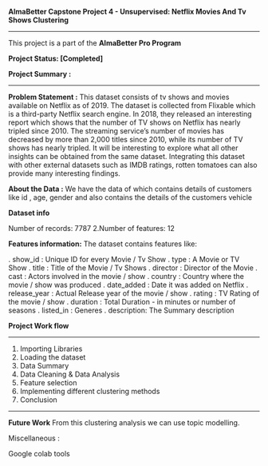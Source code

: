 **AlmaBetter Capstone Project 4 - Unsupervised: Netflix Movies And Tv Shows Clustering**
_______________________________________________________________________________________________________________________________________________________________________
This project is a part of the **AlmaBetter Pro Program**

**Project Status: [Completed]**

**Project Summary :**
_______________________________________________________________________________________________________________________________________________________________________
**Problem Statement :**
This dataset consists of tv shows and movies available on Netflix as of 2019. The dataset is collected from Flixable which is a third-party Netflix search engine.
In 2018, they released an interesting report which shows that the number of TV shows on Netflix has nearly tripled since 2010. The streaming service’s number of movies has decreased by more than 2,000 titles since 2010, while its number of TV shows has nearly tripled. It will be interesting to explore what all other insights can be obtained from the same dataset.
Integrating this dataset with other external datasets such as IMDB ratings, rotten tomatoes can also provide many interesting findings.

**About the Data :**
We have the data of which contains details of customers like id , age, gender and also contains the details of the customers vehicle

**Dataset info**

Number of records: 7787
2.Number of features: 12

**Features information:**
The dataset contains features like:

. show_id : Unique ID for every Movie / Tv Show
. type : A Movie or TV Show
. title : Title of the Movie / Tv Shows
. director : Director of the Movie
. cast : Actors involved in the movie / show
. country : Country where the movie / show was produced
. date_added : Date it was added on Netflix
. release_year : Actual Release year of the movie / show
. rating : TV Rating of the movie / show
. duration : Total Duration - in minutes or number of seasons
. listed_in : Generes
. description: The Summary description

**Project Work flow**
_______________________________________________________________________________________________________________________________________________________________________
1. Importing Libraries
2. Loading the dataset
3. Data Summary
4. Data Cleaning & Data Analysis
5. Feature selection
6. Implementing different clustering methods
7. Conclusion
_______________________________________________________________________________________________________________________________________________________________________
**Future Work**
From this clustering analysis we can use topic modelling.

Miscellaneous :

Google colab tools
